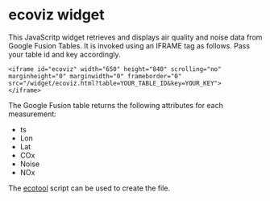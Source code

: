 # ecoviz widget

This JavaScritp widget retrieves and displays air quality and noise data from Google Fusion Tables. It is invoked using an IFRAME tag as follows. Pass your table id and key accordingly.

```
<iframe id="ecoviz" width="650" height="840" scrolling="no" marginheight="0" marginwidth="0" frameborder="0" src="/widget/ecoviz.html?table=YOUR_TABLE_ID&key=YOUR_KEY">
</iframe>
```

The Google Fusion table returns the following attributes for each measurement:

* ts
* Lon
* Lat
* COx
* Noise
* NOx

The [ecotool](https://github.com/jdevoo/ecotool) script can be used to create the file.
